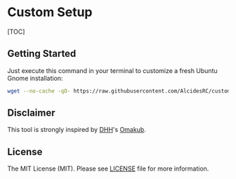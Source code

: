 # Custom Setup

[TOC]

## Getting Started

Just execute this command in your terminal to customize a fresh Ubuntu Gnome installation:

```bash
wget --no-cache -qO- https://raw.githubusercontent.com/AlcidesRC/custom-setup/refs/heads/main/installer | bash
```

## Disclaimer

This tool is strongly inspired by [DHH](https://dhh.dk/)'s [Omakub](https://omakub.org).

## License

The MIT License (MIT). Please see [LICENSE](https://github.com/AlcidesRC/custom-setup/blob/main/LICENSE) file for more information.
